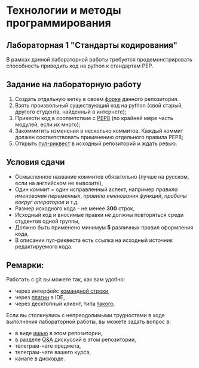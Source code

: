 # Технологии и методы программирования

## Лабораторная 1 "Стандарты кодирования"
В рамках данной лабораторной работы требуется продемонстрировать способность приводить код на python к стандартам PEP.
## Задание на лабораторную работу
1. Создать отдельную ветку в своем [форке](https://docs.github.com/en/get-started/quickstart/fork-a-repo) данного репозитория.
2. Взять произвольный существующий код на python (свой старый, другого студента, найденный в интернете);
3. Привести код в соответствие с [PEP8](https://peps.python.org/pep-0008/) (по крайней мере часть модулей, если их много);
4. Закоммитить изменения в несколько коммитов. Каждый коммит должен соответствовать применению отдельного правила PEP8;
5. Открыть [пул-риквест](https://docs.github.com/en/pull-requests/collaborating-with-pull-requests/proposing-changes-to-your-work-with-pull-requests/creating-a-pull-request-from-a-fork) в иcходный репозиторий и ждать ревью.
## Условия сдачи
* Осмысленное название коммитов обязательно (лучше на русском, если на английском не вывозите),
* Один коммит = один исправленный аспект, например *правила именования переменных*, *правила именования функций*, *пробелы вокруг операторов* и т.д.
* Размер исходного кода - не менее __300__ строк,
* Исходный код и вносимые правки не должны повторяться среди студентов одной группы,
* Должно быть применено минимум **5** различных правил оформления кода,
* В описании пул-риквеста есть ссылка на исходный источник редактируемого кода.
## Ремарки:
Работать с git вы можете так, как вам удобно:
* через интерфейс [командной строки](https://git-scm.com/book/en/v2/Getting-Started-Installing-Git),
* через [плагин](https://www.jetbrains.com/help/pycharm/set-up-a-git-repository.html#fetch) в IDE,
* через десктопный клиент, типа [такого](https://desktop.github.com/).

Если вы столкнулись с непреодолимыми трудностями в ходе выполнения лабораторной работы, вы можете задать вопрос в:
* в виде [ишью](https://github.com/itsecd/prog_instruments_labs/issues/new/choose) в этом репозитории,
* в разделе [Q&A](https://github.com/itsecd/prog_instruments_labs/discussions/categories/q-a) дискуссий в этом репозитории,
* телеграм-чате предмета,
* телеграм-чате вашего курса,
* канале в дискорде.

